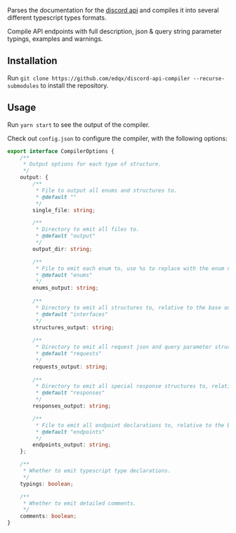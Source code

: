 Parses the documentation for the [discord api](https://github.com/discord/discord-api-docs) and
compiles it into several different typescript types formats.

Compile API endpoints with full description, json & query string parameter typings, examples and warnings.

## Installation
Run `git clone https://github.com/edqx/discord-api-compiler --recurse-submodules` to install the
repository.

## Usage
Run `yarn start` to see the output of the compiler.

Check out `config.json` to configure the compiler, with the following options:

```ts
export interface CompilerOptions {
    /**
     * Output options for each type of structure.
     */
    output: {
        /**
         * File to output all enums and structures to.
         * @default ""
         */
        single_file: string;

        /**
         * Directory to emit all files to.
         * @default "output"
         */
        output_dir: string;

        /**
         * File to emit each enum to, use %s to replace with the enum name
         * @default "enums"
         */
        enums_output: string;
        
        /**
         * Directory to emit all structures to, relative to the base output directory.
         * @default "interfaces"
         */
        structures_output: string;
        
        /**
         * Directory to emit all request json and query parameter structures to, relative to the base output directory.
         * @default "requests"
         */
        requests_output: string;
        
        /**
         * Directory to emit all special response structures to, relative to the base output directory.
         * @default "responses"
         */
        responses_output: string;

        /**
         * File to emit all endpoint declarations to, relative to the base output directory.
         * @default "endpoints"
         */
        endpoints_output: string;
    };

    /**
     * Whether to emit typescript type declarations.
     */
    typings: boolean;

    /**
     * Whether to emit detailed comments.
     */
    comments: boolean;
}
```